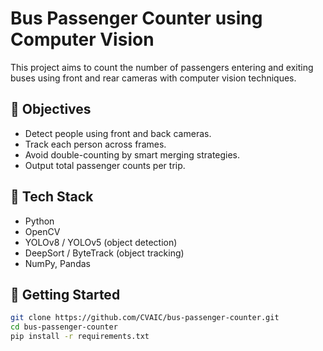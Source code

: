 # Bus Passenger Counter using Computer Vision

This project aims to count the number of passengers entering and exiting buses using front and rear cameras with computer vision techniques.

## 📌 Objectives
- Detect people using front and back cameras.
- Track each person across frames.
- Avoid double-counting by smart merging strategies.
- Output total passenger counts per trip.

## 🔧 Tech Stack
- Python
- OpenCV
- YOLOv8 / YOLOv5 (object detection)
- DeepSort / ByteTrack (object tracking)
- NumPy, Pandas

## 🚀 Getting Started
```bash
git clone https://github.com/CVAIC/bus-passenger-counter.git
cd bus-passenger-counter
pip install -r requirements.txt